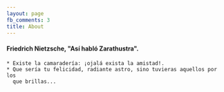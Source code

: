 ```yaml
---
layout: page
fb_comments: 3
title: About
---
```

#### Friedrich Nietzsche, "Así habló Zarathustra".

    * Existe la camaradería: ¡ojalá exista la amistad!.
    * Que sería tu felicidad, radiante astro, sino tuvieras aquellos por los
      que brillas...
